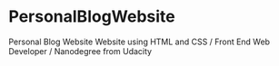 # PersonalBlogWebsite
Personal Blog Website
Website using HTML and CSS / Front End Web Developer / Nanodegree from Udacity
